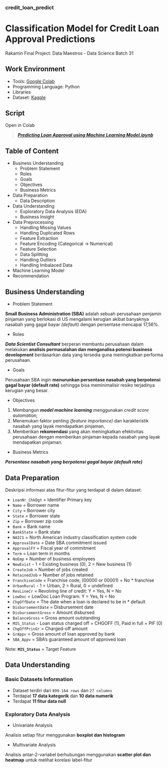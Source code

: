 ### credit_loan_predict
# Classification Model for Credit Loan Approval Predictions
Rakamin Final Project: Data Maestros - Data Science Batch 31

## Work Environment
- Tools: [Google Colab](https://colab.research.google.com/)
- Programming Language: Python
- Libraries
- Dataset: [Kaggle](https://www.kaggle.com/mirbektoktogaraev/should-this-loan-be-approved-or-denied)

## Script
Open in Colab
> [***Predicting Loan Approval using Machine Learning Model.ipynb***](https://colab.research.google.com/drive/1dB4Hf8jwmOlV3hmkmHmvmX5F9XKxhG-v?usp=sharing)

## Table of Content
- Business Understanding
  - Problem Statement
  - Roles
  - Goals
  - Objectives
  - Business Metrics
- Data Preparation
  - Data Description
- Data Understanding
  - Exploratory Data Analysis (EDA)
  - Business Insight
- Data Preprocessing
  - Handling Missing Values
  - Handling Duplicated Rows
  - Feature Extraction
  - Feature Encoding (Categorical -> Numerical)
  - Feature Selection
  - Data Splitting
  - Handling Outliers
  - Handling Imbalaced Data
- Machine Learning Model
- Recommendation

## Business Understanding
- Problem Statement

**Small Business Administration (SBA)** adalah sebuah perusahaan penjamin pinjaman yang berlokasi di US mengalami kerugian akibat banyaknya nasabah yang gagal bayar *(default)* dengan persentase mencapai 17,56%. 
- Roles

***Data Scientist Consultant*** berperan membantu perusahaan dalam melakukan **analisis permasalahan dan menganalisa potensi business development** berdasarkan data yang tersedia guna meningkatkan performa perusahaan.

- Goals

Perusahaan SBA ingin **menurunkan persentase nasabah yang berpotensi gagal bayar (default rate)** sehingga bisa meminimalisir resiko terjadinya kerugian yang besar.

- Objectives

1. Membangun ***model machine learning*** menggunakan *credit score automation,*
2. Menemukan faktor penting *(feature importance)* dan karakteristik nasabah yang layak mendapatkan pinjaman,
3. Memberikan **rekomendasi** yang akan meningkatkan efektivitas perusahaan dengan memberikan pinjaman kepada nasabah yang layak mendapatkan pinjaman.
   
- Business Metrics

***Persentase nasabah yang berpotensi gagal bayar (default rate)***

## Data Preparation
Deskripsi informasi atas fitur-fitur yang terdapat di dalam dataset:
- `LoanNr_ChkDgt` = Identifier Primary key
- `Name` = Borrower name
- `City` = Borrower city
- `State` = Borrower state
- `Zip` = Borrower zip code
- `Bank` = Bank name
- `BankState` = Bank state
- `NAICS` = North American industry classification system code
- `ApprovalDate` = Date SBA commitment issued
- `ApprovalFY` = Fiscal year of commitment
- `Term` = Loan term in months
- `NoEmp` = Number of business employees
- `NewExist` - 1 = Existing business (0), 2 = New business (1)
- `CreateJob` = Number of jobs created
- `RetainedJob` = Number of jobs retained
- `FranchiseCode` = Franchise code, (00000 or 00001) = No * franchise
- `UrbanRural` - 1 = Urban, 2 = Rural, 0 = undefined
- `RevLineCr` = Revolving line of credit: Y = Yes, N = No
- `LowDoc` = LowDoc Loan Program: Y = Yes, N = No
- `ChgOffDate` = The date when a loan is declared to be in * default
- `DisbursementDate` = Disbursement date
- `DisbursementGross` = Amount disbursed
- `BalanceGross` = Gross amount outstanding
- `MIS_Status` - Loan status charged off = CHGOFF (1), Paid in full = PIF (0)
- `ChgOffPrinGr` = Charged-off amount
- `GrAppv` = Gross amount of loan approved by bank
- `SBA_Appv` = SBA’s guaranteed amount of approved loan

Note: **`MIS_Status`** = Target Feature

## Data Understanding
### Basic Datasets Information
- Dataset terdiri dari `899.164 rows` dan `27 columns`
- Terdapat **17 data kategorik** dan **10 data numerik**
- Terdapat **11 fitur data null**

### Exploratory Data Analysis
- Univariate Analysis

Analisis setiap fitur menggunakan **boxplot dan histogram**

- Multivariate Analysis

Analisis antar-2-variabel berhubungan menggunakan **scatter plot dan heatmap** untuk melihat korelasi label-fitur
